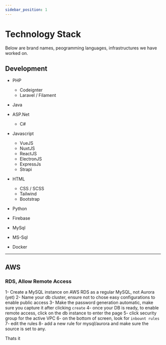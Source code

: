 ```yaml
---
sidebar_position: 1
---
```


# Technology Stack

Below are brand names, peogramming languages, infrastructures we have worked on.

## Development

- PHP
  - Codeignter
  - Laravel / Filament

- Java

- ASP.Net
  - C#

- Javascript
  - VueJS
  - NuxtJS
  - ReactJS
  - ElectronJS
  - ExpressJs
  - Strapi

- HTML
  - CSS / SCSS
  - Tailwind
  - Bootstrap

- Python

- Firebase
- MySql
- MS-Sql
- Docker

---

## AWS

### RDS, Allow Remote Access

1- Create a MySQL instance on AWS RDS as a regular MySQL, not Aurora (yet)
2- Name your db cluster, ensure not to chose easy configurations to enable public access
3- Make the password generation automatic, make sure you capture it after clicking `create`
4- once your DB is ready, to enable remote access, click on the db instance to enter the page
5- click security group for the active VPC
6- on the bottom of screen, look for `inbount rules`
7- edit the rules
8- add a new rule for mysql/aurora and make sure the source is set to any.

Thats it

